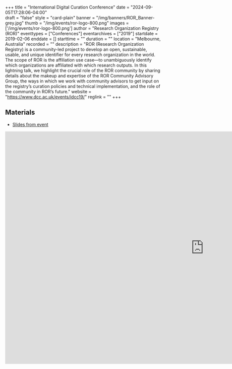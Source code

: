 +++
title = "International Digital Curation Conference" 
date = "2024-09-05T17:28:06-04:00"  
draft = "false" 
style = "card-plain" 
banner = "/img/banners/ROR_Banner-grey.jpg" 
thumb = "/img/events/ror-logo-800.png" 
images = ['/img/events/ror-logo-800.png']
author = "Research Organization Registry (ROR)" 
eventtypes = ["Conferences"]
eventarchives = ["2019"]
startdate = 2019-02-06
enddate = []
starttime = ""
duration = ""
location = "Melbourne, Australia"
recorded = ""
description = "ROR (Research Organization Registry) is a community-led project to develop an open, sustainable, usable, and unique identifier for every research organization in the world. The scope of ROR is the affiliation use case—to unambiguously identify which organizations are affiliated with which research outputs. In this lightning talk, we highlight the crucial role of the ROR community by sharing details about the makeup and expertise of the ROR Community Advisory Group, the ways in which we work with community advisors to get input on the registry’s curation policies and technical implementation, and the role of the community in ROR’s future."
website = "https://www.dcc.ac.uk/events/idcc19/"
reglink = ""
+++

## Materials 

- [Slides from event](https://docs.google.com/presentation/d/1CxM-pBrONeqL00HalB2_G4yCVWiCufhVus79eXo6Ees/pub?start=false&loop=false&delayms=3000)

<iframe src="https://docs.google.com/presentation/d/1CxM-pBrONeqL00HalB2_G4yCVWiCufhVus79eXo6Ees/embed?start=false&loop=false&delayms=3000" frameborder="0" width="1280" height="749" allowfullscreen="true" mozallowfullscreen="true" webkitallowfullscreen="true"></iframe>